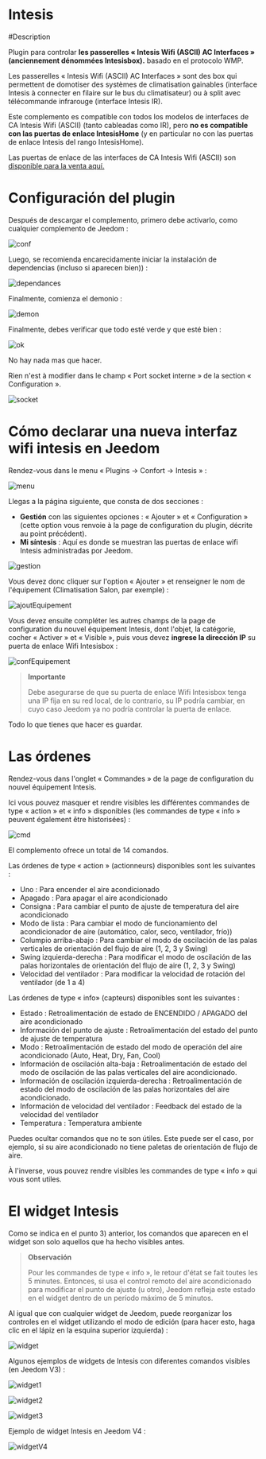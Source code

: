 # Intesis

#Description

Plugin para controlar **les passerelles « Intesis Wifi (ASCII) AC Interfaces » (anciennement dénommées Intesisbox).**  basado en el protocolo WMP.

Les passerelles « Intesis Wifi (ASCII) AC Interfaces » sont des box qui permettent de domotiser des systèmes de climatisation gainables (interface Intesis à connecter en filaire sur le bus du climatisateur) ou à split avec télécommande infrarouge (interface Intesis IR).

Este complemento es compatible con todos los modelos de interfaces de CA Intesis Wifi (ASCII) (tanto cableadas como IR), pero **no es compatible con las puertas de enlace IntesisHome** (y en particular no con las puertas de enlace Intesis del rango IntesisHome).

Las puertas de enlace de las interfaces de CA Intesis Wifi (ASCII) son [disponible para la venta aquí.](https://www.domadoo.fr/fr/323_intesis-unites-ac-domestiques-daikin-vers-une-interface-wi-fi-rac)

# Configuración del plugin

Después de descargar el complemento, primero debe activarlo, como cualquier complemento de Jeedom :

![conf](../images/intesisConf.png)

Luego, se recomienda encarecidamente iniciar la instalación de dependencias (incluso si aparecen bien)) :

![dependances](../images/intesisDep.png)

Finalmente, comienza el demonio :

![demon](../images/intesisDem.png)

Finalmente, debes verificar que todo esté verde y que esté bien :

![ok](../images/intesisOk.png)

No hay nada mas que hacer.

Rien n'est à modifier dans le champ « Port socket interne » de la section « Configuration ».

![socket](../images/intesisSocket.png)

# Cómo declarar una nueva interfaz wifi intesis en Jeedom

Rendez-vous dans le menu « Plugins → Confort → Intesis » :

![menu](../images/intesisMenu.png)

Llegas a la página siguiente, que consta de dos secciones :

- **Gestión** con las siguientes opciones : « Ajouter » et « Configuration » (cette option vous renvoie à la page de configuration du plugin, décrite au point précédent).
- **Mi síntesis** : Aquí es donde se muestran las puertas de enlace wifi Intesis administradas por Jeedom.

![gestion](../images/intesisGest.png)

Vous devez donc cliquer sur l'option « Ajouter » et renseigner le nom de l'équipement (Climatisation Salon, par exemple) :

![ajoutEquipement](../images/intesisAddeq.png)

Vous devez ensuite compléter les autres champs de la page de configuration du nouvel équipement Intesis, dont l'objet, la catégorie, cocher « Activer » et « Visible », puis vous devez **ingrese la dirección IP** su puerta de enlace Wifi Intesisbox :

![confEquipement](../images/intesisConfEq.png)

>**Importante**
>
>Debe asegurarse de que su puerta de enlace Wifi Intesisbox tenga una IP fija en su red local, de lo contrario, su IP podría cambiar, en cuyo caso Jeedom ya no podría controlar la puerta de enlace.

Todo lo que tienes que hacer es guardar.

# Las órdenes

Rendez-vous dans l'onglet « Commandes » de la page de configuration du nouvel équipement Intesis.

Ici vous pouvez masquer et rendre visibles les différentes commandes de type « action » et « info » disponibles (les commandes de type « info » peuvent également être historisées) :

![cmd](../images/intesisCmd.png)

El complemento ofrece un total de 14 comandos.

Las órdenes de type « action » (actionneurs) disponibles sont les suivantes :

- Uno : Para encender el aire acondicionado
-	Apagado : Para apagar el aire acondicionado
- Consigna : Para cambiar el punto de ajuste de temperatura del aire acondicionado
- Modo de lista : Para cambiar el modo de funcionamiento del acondicionador de aire (automático, calor, seco, ventilador, frío))
- Columpio arriba-abajo : Para cambiar el modo de oscilación de las palas verticales de orientación del flujo de aire (1, 2, 3 y Swing)
- Swing izquierda-derecha : Para modificar el modo de oscilación de las palas horizontales de orientación del flujo de aire (1, 2, 3 y Swing)
- Velocidad del ventilador : Para modificar la velocidad de rotación del ventilador (de 1 a 4)

Las órdenes de type « info» (capteurs) disponibles sont les suivantes :

-	Estado : Retroalimentación de estado de ENCENDIDO / APAGADO del aire acondicionado
-	Información del punto de ajuste : Retroalimentación del estado del punto de ajuste de temperatura
-	Modo : Retroalimentación de estado del modo de operación del aire acondicionado (Auto, Heat, Dry, Fan, Cool)
-	Información de oscilación alta-baja : Retroalimentación de estado del modo de oscilación de las palas verticales del aire acondicionado.
-	Información de oscilación izquierda-derecha : Retroalimentación de estado del modo de oscilación de las palas horizontales del aire acondicionado.
-	Información de velocidad del ventilador : Feedback del estado de la velocidad del ventilador
-	Temperatura : Temperatura ambiente

Puedes ocultar comandos que no te son útiles. Este puede ser el caso, por ejemplo, si su aire acondicionado no tiene paletas de orientación de flujo de aire.

À l'inverse, vous pouvez rendre visibles les commandes de type « info » qui vous sont utiles.

# El widget Intesis

Como se indica en el punto 3) anterior, los comandos que aparecen en el widget son solo aquellos que ha hecho visibles antes.

>**Observación**
>
>Pour les commandes de type « info », le retour d'état se fait toutes les 5 minutes. Entonces, si usa el control remoto del aire acondicionado para modificar el punto de ajuste (u otro), Jeedom refleja este estado en el widget dentro de un período máximo de 5 minutos.

Al igual que con cualquier widget de Jeedom, puede reorganizar los controles en el widget utilizando el modo de edición (para hacer esto, haga clic en el lápiz en la esquina superior izquierda) :

![widget](../images/intesisWidget.png)

Algunos ejemplos de widgets de Intesis con diferentes comandos visibles (en Jeedom V3) :

![widget1](../images/intesisWidget1.png)

![widget2](../images/intesisWidget2.png)

![widget3](../images/intesisWidget3.png)

Ejemplo de widget Intesis en Jeedom V4 :

![widgetV4](../images/intesisWidgetV4.png)

